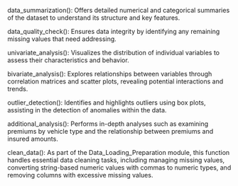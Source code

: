 data_summarization(): Offers detailed numerical and categorical summaries of the dataset to understand its structure and key features.

data_quality_check(): Ensures data integrity by identifying any remaining missing values that need addressing.

univariate_analysis(): Visualizes the distribution of individual variables to assess their characteristics and behavior.

bivariate_analysis(): Explores relationships between variables through correlation matrices and scatter plots, revealing potential interactions and trends.

outlier_detection(): Identifies and highlights outliers using box plots, assisting in the detection of anomalies within the data.

additional_analysis(): Performs in-depth analyses such as examining premiums by vehicle type and the relationship between premiums and insured amounts.

clean_data(): As part of the Data_Loading_Preparation module, this function handles essential data cleaning tasks, including managing missing values, converting string-based numeric values with commas to numeric types, and removing columns with excessive missing values.
